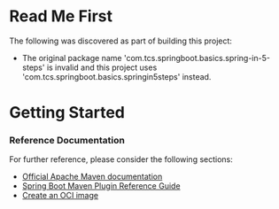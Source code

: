 # Read Me First
The following was discovered as part of building this project:

* The original package name 'com.tcs.springboot.basics.spring-in-5-steps' is invalid and this project uses 'com.tcs.springboot.basics.springin5steps' instead.

# Getting Started

### Reference Documentation
For further reference, please consider the following sections:

* [Official Apache Maven documentation](https://maven.apache.org/guides/index.html)
* [Spring Boot Maven Plugin Reference Guide](https://docs.spring.io/spring-boot/docs/2.7.3/maven-plugin/reference/html/)
* [Create an OCI image](https://docs.spring.io/spring-boot/docs/2.7.3/maven-plugin/reference/html/#build-image)

